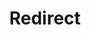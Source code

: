 ﻿---
layout: src/layouts/Redirect.astro
title: Redirect
redirect: https://octopus.com/docs/deployments/aws/s3
pubDate:  2023-01-01
navSearch: false
navSitemap: false
navMenu: false
---
